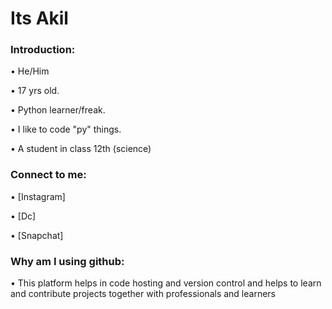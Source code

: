 # Its Akil

### Introduction:

• He/Him

• 17 yrs old.

• Python learner/freak.

• I like to code "py" things.

• A student in class 12th (science)



### Connect to me:

• [Instagram]

• [Dc]

• [Snapchat]



### Why am I using github:

• This platform helps in code hosting and version control and helps to learn and contribute projects together with professionals and learners


<!--
**MrCoolz0104/MrCoolz0104** is a ✨ _special_ ✨ repository because its `README.md` (this file) appears on your GitHub profile.

Here are some ideas to get you started:

- 🔭 I’m currently working on ...
- 🌱 I’m currently learning ...
- 👯 I’m looking to collaborate on ...
- 🤔 I’m looking for help with ...
- 💬 Ask me about ...
- 📫 How to reach me: ...
- 😄 Pronouns: ...
- ⚡ Fun fact: ...
-->
